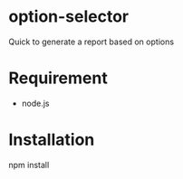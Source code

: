 # option-selector
Quick to generate a report based on options

# Requirement
- node.js

# Installation
npm install